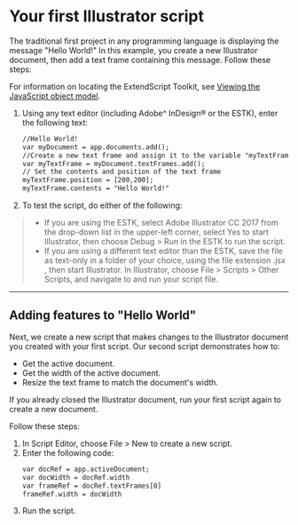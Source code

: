 # Your first Illustrator script

The traditional first project in any programming language is displaying the message "Hello World!" In this example, you create a new Illustrator document, then add a text frame containing this message. Follow
these steps:

For information on locating the ExtendScript Toolkit, see [Viewing the JavaScript object model](../introduction/viewingTheObjectModel.md#introduction-viewingtheobjectmodel-javascript).

1. Using any text editor (including Adobe^ InDesign® or the ESTK), enter the following text:
    ```default
    //Hello World!
    var myDocument = app.documents.add();
    //Create a new text frame and assign it to the variable "myTextFrame"
    var myTextFrame = myDocument.textFrames.add();
    // Set the contents and position of the text frame
    myTextFrame.position = [200,200];
    myTextFrame.contents = "Hello World!"
    ```
2. To test the script, do either of the following:

> - If you are using the ESTK, select Adobe lllustrator CC 2017 from the drop-down list in the upper-left corner, select Yes to start Illustrator, then choose Debug > Run in the ESTK to run the script.
> - If you are using a different text editor than the ESTK, save the file as text-only in a folder of your choice, using the file extension .jsx , then start Illustrator. In Illustrator, choose File > Scripts > Other Scripts, and navigate to and run your script file.

---

## Adding features to "Hello World"

Next, we create a new script that makes changes to the Illustrator document you created with your first script. Our second script demonstrates how to:

- Get the active document.
- Get the width of the active document.
- Resize the text frame to match the document's width.

If you already closed the Illustrator document, run your first script again to create a new document.

Follow these steps:

1. In Script Editor, choose File > New to create a new script.
2. Enter the following code:
    ```default
    var docRef = app.activeDocument;
    var docWidth = docRef.width
    var frameRef = docRef.textFrames[0]
    frameRef.width = docWidth
    ```
3. Run the script.

